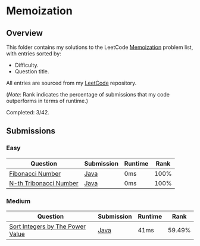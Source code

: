 # Memoization

## Overview
This folder contains my solutions to the LeetCode [Memoization](https://leetcode.com/problem-list/memoization/) problem list,
with entries sorted by:
- Difficulty.
- Question title.

All entries are sourced from my [LeetCode](https://github.com/shumarb/leetcode) repository.

(*Note*: Rank indicates the percentage of submissions that my code outperforms in terms of runtime.)

Completed: 3/42.

## Submissions
### Easy
| Question                                                                                                      | Submission                                                                                            | Runtime | Rank   |
|---------------------------------------------------------------------------------------------------------------|-------------------------------------------------------------------------------------------------------|---------|--------|
| [Fibonacci Number](https://leetcode.com/problems/fibonacci-number/description/)                               | [Java](https://github.com/shumarb/leetcode/blob/main/submissions/java/FibonacciNumber.java)           | 0ms     | 100%   |
| [N-th Tribonacci Number](https://leetcode.com/problems/n-th-tribonacci-number/description/)                   | [Java](https://github.com/shumarb/leetcode/blob/main/submissions/java/NthTribonacciNumber.java)       | 0ms     | 100%   |

### Medium
| Question                                                                                                        | Submission                                                                                              | Runtime | Rank   |
|-----------------------------------------------------------------------------------------------------------------|---------------------------------------------------------------------------------------------------------|---------|--------|
| [Sort Integers by The Power Value](https://leetcode.com/problems/sort-integers-by-the-power-value/description/) | [Java](https://github.com/shumarb/leetcode/blob/main/submissions/java/SortIntegersByThePowerValue.java) | 41ms    | 59.49% |
